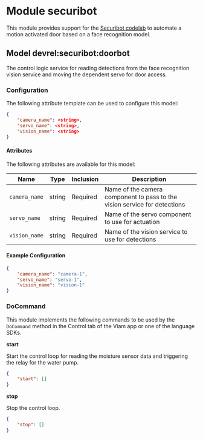 # Module securibot 

This module provides support for the [Securibot codelab](https://codelabs.viam.com) to automate a motion activated door based on a face recognition model.

## Model devrel:securibot:doorbot

The control logic service for reading detections from the face recognition vision service and moving the dependent servo for door access.

### Configuration
The following attribute template can be used to configure this model:

```json
{
    "camera_name": <string>,
    "servo_name": <string>,
    "vision_name": <string>
}
```

#### Attributes

The following attributes are available for this model:

| Name          | Type   | Inclusion | Description                |
|---------------|--------|-----------|----------------------------|
| `camera_name` | string  | Required  | Name of the camera component to pass to the vision service for detections |
| `servo_name` | string | Required  | Name of the servo component to use for actuation |
| `vision_name` | string | Required  | Name of the vision service to use for detections |

#### Example Configuration

```json
{
    "camera_name": "camera-1",
    "servo_name": "servo-1",
    "vision_name": "vision-1"
}
```

### DoCommand

This module implements the following commands to be used by the `DoCommand` method in the Control tab of the Viam app or one of the language SDKs.

**start**

Start the control loop for reading the moisture sensor data and triggering the relay for the water pump.

```json
{
    "start": []
}
```

**stop**

Stop the control loop.

```json
{
    "stop": []
}
```
